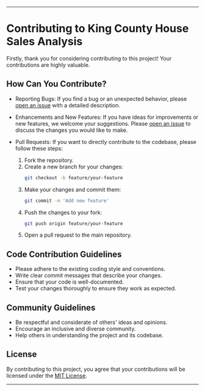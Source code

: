---

# Contributing to King County House Sales Analysis

Firstly, thank you for considering contributing to this project! Your contributions are highly valuable.

## How Can You Contribute?

- Reporting Bugs: If you find a bug or an unexpected behavior, please [open an issue](https://github.com/your-username/king-county-house-sales/issues/new) with a detailed description.

- Enhancements and New Features: If you have ideas for improvements or new features, we welcome your suggestions. Please [open an issue](https://github.com/your-username/king-county-house-sales/issues/new) to discuss the changes you would like to make.

- Pull Requests: If you want to directly contribute to the codebase, please follow these steps:
  1. Fork the repository.
  2. Create a new branch for your changes:
     ```bash
     git checkout -b feature/your-feature
     ```
  3. Make your changes and commit them:
     ```bash
     git commit -m 'Add new feature'
     ```
  4. Push the changes to your fork:
     ```bash
     git push origin feature/your-feature
     ```
  5. Open a pull request to the main repository.

## Code Contribution Guidelines

- Please adhere to the existing coding style and conventions.
- Write clear commit messages that describe your changes.
- Ensure that your code is well-documented.
- Test your changes thoroughly to ensure they work as expected.

## Community Guidelines

- Be respectful and considerate of others' ideas and opinions.
- Encourage an inclusive and diverse community.
- Help others in understanding the project and its codebase.

## License

By contributing to this project, you agree that your contributions will be licensed under the [MIT License](../LICENSE).

---